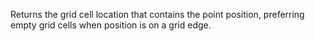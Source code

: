 Returns the grid cell location that contains the point position,
preferring empty grid cells when position is on a grid edge.